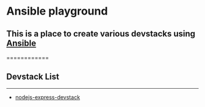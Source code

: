 Ansible playground
============

## This is a place to create various devstacks using [Ansible](http://docs.ansible.com/index.html) ##
============

## Devstack List ##
-------------------
- [nodejs-express-devstack](https://github.com/rvansant2/playground/tree/master/ansible_playground/nodejs-express-devstack)